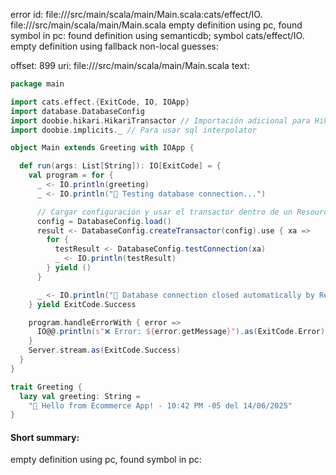 error id: file://<WORKSPACE>/src/main/scala/main/Main.scala:cats/effect/IO.
file://<WORKSPACE>/src/main/scala/main/Main.scala
empty definition using pc, found symbol in pc: 
found definition using semanticdb; symbol cats/effect/IO.
empty definition using fallback
non-local guesses:

offset: 899
uri: file://<WORKSPACE>/src/main/scala/main/Main.scala
text:
```scala
package main

import cats.effect.{ExitCode, IO, IOApp}
import database.DatabaseConfig
import doobie.hikari.HikariTransactor // Importación adicional para Hikari
import doobie.implicits._ // Para usar sql interpolator

object Main extends Greeting with IOApp {

  def run(args: List[String]): IO[ExitCode] = {
    val program = for {
      _ <- IO.println(greeting)
      _ <- IO.println("🔌 Testing database connection...")

      // Cargar configuración y usar el transactor dentro de un Resource
      config = DatabaseConfig.load()
      result <- DatabaseConfig.createTransactor(config).use { xa =>
        for {
          testResult <- DatabaseConfig.testConnection(xa)
          _ <- IO.println(testResult)
        } yield ()
      }

      _ <- IO.println("🔐 Database connection closed automatically by Resource")
    } yield ExitCode.Success

    program.handleErrorWith { error =>
      IO@@.println(s"❌ Error: ${error.getMessage}").as(ExitCode.Error)
    }
    Server.stream.as(ExitCode.Success)
  }
}

trait Greeting {
  lazy val greeting: String =
    "🛒 Hello from Ecommerce App! - 10:42 PM -05 del 14/06/2025"
}

```


#### Short summary: 

empty definition using pc, found symbol in pc: 